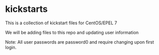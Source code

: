 # kickstarts
This is a collection of kickstart files for CentOS/EPEL 7

We will be adding files to this repo and updating user information

Note: All user passwords are password0 and require changing upon first login.

